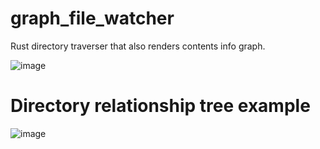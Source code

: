# graph_file_watcher
Rust directory traverser that also renders contents info graph.

![image](https://user-images.githubusercontent.com/32032778/201495138-357a1ee3-bc7b-4b0c-a0cd-bd2a41a1bbc9.png)

# Directory relationship tree example
![image](https://user-images.githubusercontent.com/32032778/201526948-97f94fc1-2b9d-4757-9a64-a4575ce7baa3.png)
